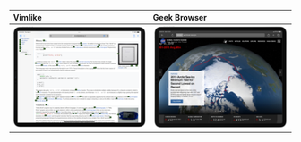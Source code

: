 | Vimlike          |Geek Browser|
|:-------------|:----------------------|
| ![Screen Shot](/Resources/vimlike-screen1.png)           |![Screen Shot](/Resources/GeekBrowser.jpg) |
